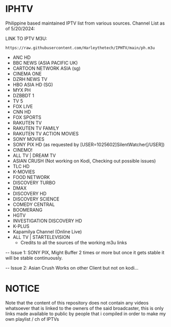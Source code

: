 # IPHTV
Philippine based maintained IPTV list from various sources.
Channel List as of 5/20/2024:

LINK TO IPTV M3U:
```
https://raw.githubusercontent.com/Harleythetech/IPHTV/main/ph.m3u
```

- ANC HD
- BBC NEWS (ASIA PACIFIC UK)
- CARTOON NETWORK ASIA (sg)
- CINEMA ONE
- DZRH NEWS TV
- HBO ASIA HD (SG)
- MYX PH
- DZBBDT 1
- TV 5
- FOX LIVE
- CNN HD
- FOX SPORTS
- RAKUTEN TV
- RAKUTEN TV FAMILY
- RAKUTEN TV ACTION MOVIES
- SONY MOVIES
- SONY PIX HD (as requested by [USER=1025602]SilentWatcher[/USER])
- CINEMO!
- ALL TV | DREAM TV
- ASIAN CRUSH (Not working on Kodi, Checking out possible issues)
- TLC HD
- K-MOVIES
- FOOD NETWORK
- DISCOVERY TURBO
- DMAX
- DISCOVERY HD
- DISCOVERY SCIENCE
- COMEDY CENTRAL
- BOOMERANG
- HGTV
- INVESTIGATION DISCOVERY HD
- K-PLUS
- Kapamilya Channel (Online Live)
- ALL TV | STARTELEVISION
    - Credits to all the sources of the working m3u links 


-- Issue 1: SONY PIX, Might Buffer 2 times or more but once it gets stable it will be stable continuously.

-- Issue 2: Asian Crush Works on other Client but not on kodi...

# NOTICE
Note that the content of this repository does not contain any videos whatsoever that is linked to the owners of the said broadcaster, this is only links made available to public by people that i compiled in order to make my own playlist / ch of IPTVs
